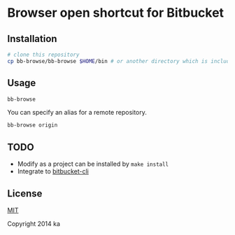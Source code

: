 # Browser open shortcut for Bitbucket

## Installation

```sh
# clone this repository
cp bb-browse/bb-browse $HOME/bin # or another directory which is included in $PATH
```

## Usage

```sh
bb-browse
```

You can specify an alias for a remote repository.

```sh
bb-browse origin
```

## TODO

* Modify as a project can be installed by `make install`
* Integrate to [bitbucket-cli](https://bitbucket.org/zhemao/bitbucket-cli)

## License

[MIT](http://opensource.org/licenses/MIT)

Copyright 2014 ka
